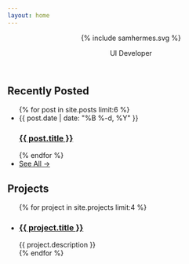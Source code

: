 ```yaml
---
layout: home
---
```

<header class="home-header">
  {% include samhermes.svg %}
  <p>UI Developer</p>
</header>
<div class="post-list">
  <h2>Recently Posted</h2>
  <ul>
  {% for post in site.posts limit:6 %}
    <li>
      <span class="post-meta">{{ post.date | date: "%B %-d, %Y" }}</span>
      <h3><a class="post-link" href="{{ post.url | prepend: site.baseurl }}">{{ post.title }}</a></h3>
    </li>
  {% endfor %}
    <li class="see-all"><a href="/posts"><span>See All &rarr;</span></a></li>
  </ul>
</div>
<div class="project-list">
  <h2>Projects</h2>
  <ul>
  {% for project in site.projects limit:4 %}
    <li>
      <h3><a class="post-link" href="{{ project.permalink | prepend: site.baseurl }}">{{ project.title }}</a></h3>
      <span class="post-meta">{{ project.description }}</span>
    </li>
  {% endfor %}
  </ul>
</div>

